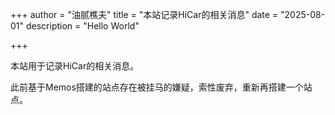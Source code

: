 +++
author = "油腻樵夫"
title = "本站记录HiCar的相关消息"
date = "2025-08-01"
description = "Hello World"

+++

本站用于记录HiCar的相关消息。

此前基于Memos搭建的站点存在被挂马的嫌疑，索性废弃，重新再搭建一个站点。
